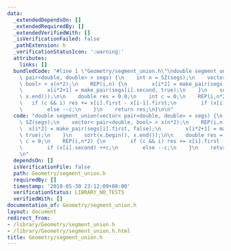 ```yaml
---
data:
  _extendedDependsOn: []
  _extendedRequiredBy: []
  _extendedVerifiedWith: []
  _isVerificationFailed: false
  _pathExtension: h
  _verificationStatusIcon: ':warning:'
  attributes:
    links: []
  bundledCode: "#line 1 \"Geometry/segment_union.h\"\ndouble segment_union(vector<\
    \ pair<double, double> > segs) {\n    int n = SZ(segs);\n    vector< pair<double,\
    \ bool> > x(n*2);\n    REP(i,n) {\n        x[i*2] = make_pair(segs[i].first, false);\n\
    \        x[i*2+1] = make_pair(segs[i].second, true);\n    }\n    sort(x.begin(),\
    \ x.end());\n\n    double res = 0.0;\n    int c = 0;\n    REP(i,n*2) {\n     \
    \   if (c && i) res += x[i].first - x[i-1].first;\n        if (x[i].second) ++c;\n\
    \        else --c;\n    }\n    return res;\n}\n\n"
  code: "double segment_union(vector< pair<double, double> > segs) {\n    int n =\
    \ SZ(segs);\n    vector< pair<double, bool> > x(n*2);\n    REP(i,n) {\n      \
    \  x[i*2] = make_pair(segs[i].first, false);\n        x[i*2+1] = make_pair(segs[i].second,\
    \ true);\n    }\n    sort(x.begin(), x.end());\n\n    double res = 0.0;\n    int\
    \ c = 0;\n    REP(i,n*2) {\n        if (c && i) res += x[i].first - x[i-1].first;\n\
    \        if (x[i].second) ++c;\n        else --c;\n    }\n    return res;\n}\n\
    \n"
  dependsOn: []
  isVerificationFile: false
  path: Geometry/segment_union.h
  requiredBy: []
  timestamp: '2018-05-30 23:12:09+08:00'
  verificationStatus: LIBRARY_NO_TESTS
  verifiedWith: []
documentation_of: Geometry/segment_union.h
layout: document
redirect_from:
- /library/Geometry/segment_union.h
- /library/Geometry/segment_union.h.html
title: Geometry/segment_union.h
---
```

